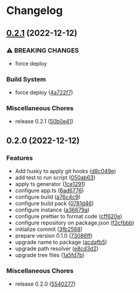 # Changelog

## [0.2.1](https://github.com/JonDotsoy/tomy/compare/v0.2.0...v0.2.1) (2022-12-12)


### ⚠ BREAKING CHANGES

* force deploy

### Build System

* force deploy ([4a722f7](https://github.com/JonDotsoy/tomy/commit/4a722f7b97266a1e93661ca9620a27ccf0a0abf1))


### Miscellaneous Chores

* release 0.2.1 ([50b0e41](https://github.com/JonDotsoy/tomy/commit/50b0e4191bfe574756785cb387b39feccee80b1b))

## 0.2.0 (2022-12-12)


### Features

* Add husky to apply git hooks ([d8c049e](https://github.com/JonDotsoy/tomy/commit/d8c049e6d33c3e7e97e7943e6e7ef79298fd0ff5))
* add test to run script ([050ab63](https://github.com/JonDotsoy/tomy/commit/050ab63b497679c914fc34afaac192df69a09e4e))
* apply ts generator ([1ce1291](https://github.com/JonDotsoy/tomy/commit/1ce12914245a974e26a260d3cfdf7c5b5572c4b3))
* configure app.ts ([6ad6776](https://github.com/JonDotsoy/tomy/commit/6ad6776f1df854fc7e6f9decbb0c3fcb072655bd))
* configure build ([a76c4c9](https://github.com/JonDotsoy/tomy/commit/a76c4c9131f596585e6cb3fea138b0f8b87070cf))
* configure build pack ([0781d46](https://github.com/JonDotsoy/tomy/commit/0781d46ed89946bea5bb6bfcd7ba525262e67303))
* configure instance ([a36679a](https://github.com/JonDotsoy/tomy/commit/a36679a682750a2a11bd80060017e06aec1f6008))
* configure prettier to format code ([cff620e](https://github.com/JonDotsoy/tomy/commit/cff620ef2844623b3d481ea36799e558adfde451))
* configure repository on package.json ([f2cfbbb](https://github.com/JonDotsoy/tomy/commit/f2cfbbb1cf904cfb39e9bee20dd2f7dfcbc02641))
* initialize commit ([3fb2568](https://github.com/JonDotsoy/tomy/commit/3fb256870f9fa197c3a2c120b513ce0ebeea0879))
* prepare version 0.1.0 ([73086ff](https://github.com/JonDotsoy/tomy/commit/73086ff9444d197a4395b8a85bce93fe8f27a33f))
* upgrade name to package ([acdafb5](https://github.com/JonDotsoy/tomy/commit/acdafb50321be285fbdac5a4201a58595393cded))
* upgrade path resolver ([e8cd3d2](https://github.com/JonDotsoy/tomy/commit/e8cd3d2597e3446058f94017e19db25c5e624ff3))
* upgrade tree files ([1a5fd7b](https://github.com/JonDotsoy/tomy/commit/1a5fd7bd6952ed877e04314df11606fb74b5cc89))


### Miscellaneous Chores

* release 0.2.0 ([5540277](https://github.com/JonDotsoy/tomy/commit/554027748c6cf226cf89f746429dbf1bc18c5aa9))
